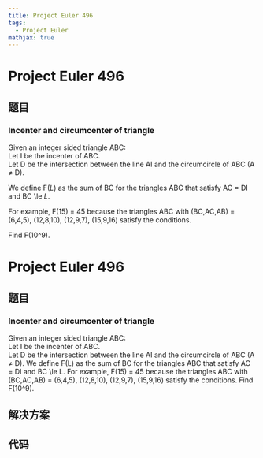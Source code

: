 ```yaml
---
title: Project Euler 496
tags:
  - Project Euler
mathjax: true
---
```

<escape><!-- more --></escape>
    
# Project Euler 496
## 题目
### Incenter and circumcenter of triangle

Given an integer sided triangle ABC:<br />
Let I be the incenter of ABC.<br />
Let D be the intersection between the line AI and the circumcircle of ABC (A ≠ D).

We define F(<var>L</var>) as the sum of BC for the triangles ABC that satisfy AC = DI and BC \le <var>L</var>.

For example, F(15) = 45 because the triangles ABC with (BC,AC,AB) = (6,4,5), (12,8,10), (12,9,7), (15,9,16) satisfy the conditions.

Find F(10^9).


# Project Euler 496
## 题目
### Incenter and circumcenter of triangle

Given an integer sided triangle ABC:<br>Let I be the incenter of ABC.<br>Let D be the intersection between the line AI and the circumcircle of ABC (A ≠ D).
We define F(L) as the sum of BC for the triangles ABC that satisfy AC = DI and BC \le L.
For example, F(15) = 45 because the triangles ABC with (BC,AC,AB) = (6,4,5), (12,8,10), (12,9,7), (15,9,16) satisfy the conditions.
Find F(10^9).


## 解决方案


## 代码


